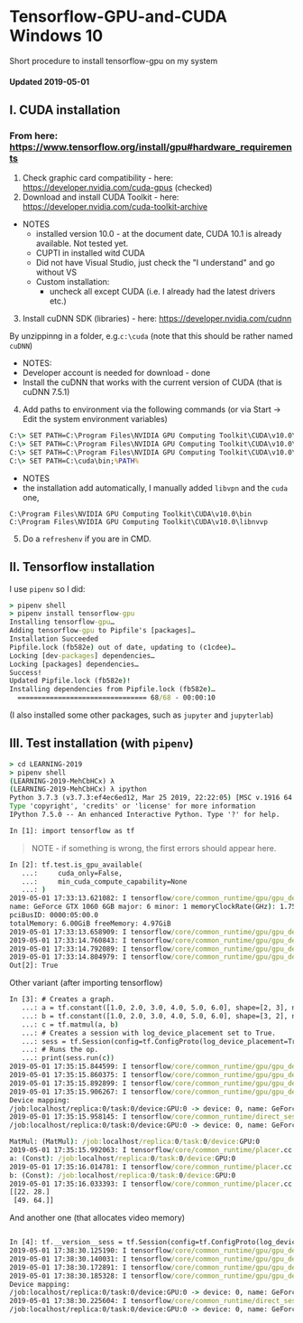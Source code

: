 # Tensorflow-GPU-and-CUDA Windows 10
Short procedure to install tensorflow-gpu on my system

#### Updated 2019-05-01

## I. CUDA installation
### From here: https://www.tensorflow.org/install/gpu#hardware_requirements
1. Check graphic card compatibility - here: https://developer.nvidia.com/cuda-gpus (checked)
2. Download and install CUDA Toolkit - here: https://developer.nvidia.com/cuda-toolkit-archive
* NOTES
  * installed version 10.0 - at the document date, CUDA 10.1 is already available. Not tested yet.
  * CUPTI in installed witd CUDA
  * Did not have Visual Studio, just check the "I understand" and go without VS
  * Custom installation:
    * uncheck all except CUDA (i.e. I already had the latest drivers etc.)
3. Install cuDNN SDK (libraries) - here: https://developer.nvidia.com/cudnn

By unzippinng in a folder, e.g.```c:\cuda``` (note that this should be rather named ```cuDNN```)
* NOTES:
 * Developer account is needed for download - done
 * Install the cuDNN that works with the current version of CUDA (that is cuDNN 7.5.1)
 
4. Add paths to environment via the following commands (or via Start -> Edit the system environment variables)
```cmd
C:\> SET PATH=C:\Program Files\NVIDIA GPU Computing Toolkit\CUDA\v10.0\bin;%PATH%
C:\> SET PATH=C:\Program Files\NVIDIA GPU Computing Toolkit\CUDA\v10.0\extras\CUPTI\libx64;%PATH%
C:\> SET PATH=C:\Program Files\NVIDIA GPU Computing Toolkit\CUDA\v10.0\include;%PATH%
C:\> SET PATH=C:\cuda\bin;%PATH%

```
* NOTES
 * the installation add automatically, I manually added ```libvpn``` and the ```cuda``` one,
 ```
 C:\Program Files\NVIDIA GPU Computing Toolkit\CUDA\v10.0\bin
 C:\Program Files\NVIDIA GPU Computing Toolkit\CUDA\v10.0\libnvvp
```

5. Do a ```refreshenv``` if you are in CMD.

## II. Tensorflow installation
I use ```pipenv``` so I did:
```cmd
> pipenv shell
> pipenv install tensorflow-gpu
Installing tensorflow-gpu…
Adding tensorflow-gpu to Pipfile's [packages]…
Installation Succeeded
Pipfile.lock (fb582e) out of date, updating to (c1cdee)…
Locking [dev-packages] dependencies…
Locking [packages] dependencies…
Success!
Updated Pipfile.lock (fb582e)!
Installing dependencies from Pipfile.lock (fb582e)…
  ================================ 68/68 - 00:00:10
```
(I also installed some other packages, such as ```jupyter``` and ```jupyterlab```)

## III. Test installation (with ```pipenv```)
```cmd
> cd LEARNING-2019
> pipenv shell
(LEARNING-2019-MehCbHCx) λ
(LEARNING-2019-MehCbHCx) λ ipython
Python 3.7.3 (v3.7.3:ef4ec6ed12, Mar 25 2019, 22:22:05) [MSC v.1916 64 bit (AMD64)]
Type 'copyright', 'credits' or 'license' for more information
IPython 7.5.0 -- An enhanced Interactive Python. Type '?' for help.

In [1]: import tensorflow as tf
```
> NOTE - if something is wrong, the first errors should appear here.

```cmd
In [2]: tf.test.is_gpu_available(
   ...:     cuda_only=False,
   ...:     min_cuda_compute_capability=None
   ...: )
2019-05-01 17:33:13.621082: I tensorflow/core/common_runtime/gpu/gpu_device.cc:1433] Found device 0 with properties:
name: GeForce GTX 1060 6GB major: 6 minor: 1 memoryClockRate(GHz): 1.759
pciBusID: 0000:05:00.0
totalMemory: 6.00GiB freeMemory: 4.97GiB
2019-05-01 17:33:13.658909: I tensorflow/core/common_runtime/gpu/gpu_device.cc:1512] Adding visible gpu devices: 0
2019-05-01 17:33:14.760843: I tensorflow/core/common_runtime/gpu/gpu_device.cc:984] Device interconnect StreamExecutor with strength 1 edge matrix: 2019-05-01 17:33:14.781144: I tensorflow/core/common_runtime/gpu/gpu_device.cc:990]      0
2019-05-01 17:33:14.792089: I tensorflow/core/common_runtime/gpu/gpu_device.cc:1003] 0:   N
2019-05-01 17:33:14.804979: I tensorflow/core/common_runtime/gpu/gpu_device.cc:1115] Created TensorFlow device (/device:GPU:0 with 4716 MB memory) -> physical GPU (device: 0, name: GeForce GTX 1060 6GB, pci bus id: 0000:05:00.0, compute capability: 6.1)
Out[2]: True
```
Other variant (after importing tensorflow)

```cmd
In [3]: # Creates a graph.
   ...: a = tf.constant([1.0, 2.0, 3.0, 4.0, 5.0, 6.0], shape=[2, 3], name='a')
   ...: b = tf.constant([1.0, 2.0, 3.0, 4.0, 5.0, 6.0], shape=[3, 2], name='b')
   ...: c = tf.matmul(a, b)
   ...: # Creates a session with log_device_placement set to True.
   ...: sess = tf.Session(config=tf.ConfigProto(log_device_placement=True))
   ...: # Runs the op.
   ...: print(sess.run(c))
2019-05-01 17:35:15.844599: I tensorflow/core/common_runtime/gpu/gpu_device.cc:1512] Adding visible gpu devices: 0
2019-05-01 17:35:15.860375: I tensorflow/core/common_runtime/gpu/gpu_device.cc:984] Device interconnect StreamExecutor with strength 1 edge matrix: 2019-05-01 17:35:15.881228: I tensorflow/core/common_runtime/gpu/gpu_device.cc:990]      0
2019-05-01 17:35:15.892899: I tensorflow/core/common_runtime/gpu/gpu_device.cc:1003] 0:   N
2019-05-01 17:35:15.906267: I tensorflow/core/common_runtime/gpu/gpu_device.cc:1115] Created TensorFlow device (/job:localhost/replica:0/task:0/device:GPU:0 with 4716 MB memory) -> physical GPU (device: 0, name: GeForce GTX 1060 6GB, pci bus id: 0000:05:00.0, compute capability: 6.1)
Device mapping:
/job:localhost/replica:0/task:0/device:GPU:0 -> device: 0, name: GeForce GTX 1060 6GB, pci bus id: 0000:05:00.0, compute capability: 6.1
2019-05-01 17:35:15.958145: I tensorflow/core/common_runtime/direct_session.cc:317] Device mapping:
/job:localhost/replica:0/task:0/device:GPU:0 -> device: 0, name: GeForce GTX 1060 6GB, pci bus id: 0000:05:00.0, compute capability: 6.1

MatMul: (MatMul): /job:localhost/replica:0/task:0/device:GPU:0
2019-05-01 17:35:15.992063: I tensorflow/core/common_runtime/placer.cc:1059] MatMul: (MatMul)/job:localhost/replica:0/task:0/device:GPU:0
a: (Const): /job:localhost/replica:0/task:0/device:GPU:0
2019-05-01 17:35:16.014781: I tensorflow/core/common_runtime/placer.cc:1059] a: (Const)/job:localhost/replica:0/task:0/device:GPU:0
b: (Const): /job:localhost/replica:0/task:0/device:GPU:0
2019-05-01 17:35:16.033393: I tensorflow/core/common_runtime/placer.cc:1059] b: (Const)/job:localhost/replica:0/task:0/device:GPU:0
[[22. 28.]
 [49. 64.]]
```
And another one (that allocates video memory)

```cmd

In [4]: tf.__version__sess = tf.Session(config=tf.ConfigProto(log_device_placement=True))
2019-05-01 17:38:30.125190: I tensorflow/core/common_runtime/gpu/gpu_device.cc:1512] Adding visible gpu devices: 0
2019-05-01 17:38:30.140031: I tensorflow/core/common_runtime/gpu/gpu_device.cc:984] Device interconnect StreamExecutor with strength 1 edge matrix: 2019-05-01 17:38:30.160869: I tensorflow/core/common_runtime/gpu/gpu_device.cc:990]      0
2019-05-01 17:38:30.172891: I tensorflow/core/common_runtime/gpu/gpu_device.cc:1003] 0:   N
2019-05-01 17:38:30.185328: I tensorflow/core/common_runtime/gpu/gpu_device.cc:1115] Created TensorFlow device (/job:localhost/replica:0/task:0/device:GPU:0 with 4716 MB memory) -> physical GPU (device: 0, name: GeForce GTX 1060 6GB, pci bus id: 0000:05:00.0, compute capability: 6.1)
Device mapping:
/job:localhost/replica:0/task:0/device:GPU:0 -> device: 0, name: GeForce GTX 1060 6GB, pci bus id: 0000:05:00.0, compute capability: 6.1
2019-05-01 17:38:30.225604: I tensorflow/core/common_runtime/direct_session.cc:317] Device mapping:
/job:localhost/replica:0/task:0/device:GPU:0 -> device: 0, name: GeForce GTX 1060 6GB, pci bus id: 0000:05:00.0, compute capability: 6.1
```
